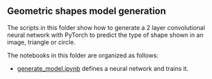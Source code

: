 ## Geometric shapes model generation

Thе scripts in this folder show how to generate a 2 layer convolutional neural network with PyTorch to predict the type of shape shown in an image, triangle or circle.

The notebooks in this folder are organized as follows:

- [generate_model.ipynb](generate_model.ipynb) defines a neural network and trains it.
